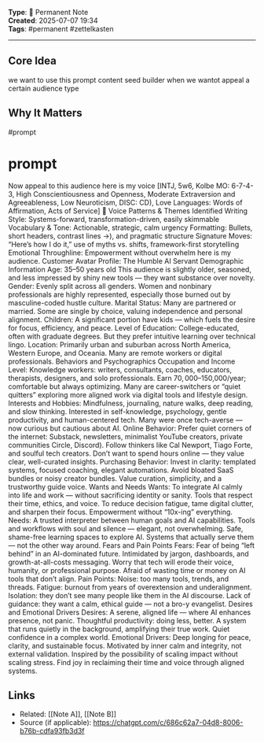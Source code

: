 

**Type**: 📌 Permanent Note  
**Created**: 2025-07-07 19:34  
**Tags**: #permanent #zettelkasten  

---

## Core Idea  
we want to use this prompt content seed builder when we wantot appeal a certain audience type

## Why It Matters  

#prompt  
# prompt
Now appeal to this audience here is my voice <voice> [INTJ, 5w6, Kolbe MO: 6-7-4-3, High Conscientiousness and Openness, Moderate Extraversion and Agreeableness, Low Neuroticism, DISC: CD), Love Languages: Words of Affirmation, Acts of Service] 🌟 Voice Patterns & Themes Identified Writing Style: Systems-forward, transformation-driven, easily skimmable Vocabulary & Tone: Actionable, strategic, calm urgency Formatting: Bullets, short headers, contrast lines →), and pragmatic structure Signature Moves: “Here’s how I do it,” use of myths vs. shifts, framework-first storytelling Emotional Throughline: Empowerment without overwhelm </voice> here is my audience. <audience> Customer Avatar Profile: The Humble AI Servant Demographic Information Age: 35–50 years old This audience is slightly older, seasoned, and less impressed by shiny new tools — they want substance over novelty. Gender: Evenly split across all genders. Women and nonbinary professionals are highly represented, especially those burned out by masculine-coded hustle culture. Marital Status: Many are partnered or married. Some are single by choice, valuing independence and personal alignment. Children: A significant portion have kids — which fuels the desire for focus, efficiency, and peace. Level of Education: College-educated, often with graduate degrees. But they prefer intuitive learning over technical lingo. Location: Primarily urban and suburban across North America, Western Europe, and Oceania. Many are remote workers or digital professionals. Behaviors and Psychographics Occupation and Income Level: Knowledge workers: writers, consultants, coaches, educators, therapists, designers, and solo professionals. Earn $70,000–$150,000/year; comfortable but always optimizing. Many are career-switchers or “quiet quitters” exploring more aligned work via digital tools and lifestyle design. Interests and Hobbies: Mindfulness, journaling, nature walks, deep reading, and slow thinking. Interested in self-knowledge, psychology, gentle productivity, and human-centered tech. Many were once tech-averse — now curious but cautious about AI. Online Behavior: Prefer quiet corners of the internet: Substack, newsletters, minimalist YouTube creators, private communities Circle, Discord). Follow thinkers like Cal Newport, Tiago Forte, and soulful tech creators. Don’t want to spend hours online — they value clear, well-curated insights. Purchasing Behavior: Invest in clarity: templated systems, focused coaching, elegant automations. Avoid bloated SaaS bundles or noisy creator bundles. Value curation, simplicity, and a trustworthy guide voice. Wants and Needs Wants: To integrate AI calmly into life and work — without sacrificing identity or sanity. Tools that respect their time, ethics, and voice. To reduce decision fatigue, tame digital clutter, and sharpen their focus. Empowerment without “10x-ing” everything. Needs: A trusted interpreter between human goals and AI capabilities. Tools and workflows with soul and silence — elegant, not overwhelming. Safe, shame-free learning spaces to explore AI. Systems that actually serve them — not the other way around. Fears and Pain Points Fears: Fear of being “left behind” in an AI-dominated future. Intimidated by jargon, dashboards, and growth-at-all-costs messaging. Worry that tech will erode their voice, humanity, or professional purpose. Afraid of wasting time or money on AI tools that don’t align. Pain Points: Noise: too many tools, trends, and threads. Fatigue: burnout from years of overextension and underalignment. Isolation: they don’t see many people like them in the AI discourse. Lack of guidance: they want a calm, ethical guide — not a bro-y evangelist. Desires and Emotional Drivers Desires: A serene, aligned life — where AI enhances presence, not panic. Thoughtful productivity: doing less, better. A system that runs quietly in the background, amplifying their true work. Quiet confidence in a complex world. Emotional Drivers: Deep longing for peace, clarity, and sustainable focus. Motivated by inner calm and integrity, not external validation. Inspired by the possibility of scaling impact without scaling stress. Find joy in reclaiming their time and voice through aligned systems. </audience>

## Links  
- Related: [[Note A]], [[Note B]]  
- Source (if applicable): https://chatgpt.com/c/686c62a7-04d8-8006-b76b-cdfa93fb3d3f




